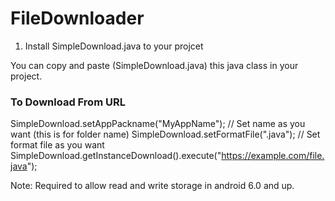 # FileDownloader

1. Install SimpleDownload.java to your projcet 

You can copy and paste (SimpleDownload.java) this java class in your project.

### To Download From URL ###

SimpleDownload.setAppPackname("MyAppName"); // Set name as you want (this is for folder name)
SimpleDownload.setFormatFile(".java"); // Set format file as you want
SimpleDownload.getInstanceDownload().execute("https://example.com/file.java");

Note: Required to allow read and write storage in android 6.0 and up.
